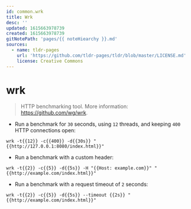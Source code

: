 ```yaml
---
id: common.wrk
title: Wrk
desc: ''
updated: 1615663978739
created: 1615663978739
gitNotePath: 'pages/{{ noteHiearchy }}.md'
sources:
  - name: tldr-pages
    url: 'https://github.com/tldr-pages/tldr/blob/master/LICENSE.md'
    license: Creative Commons
---
```

# wrk

> HTTP benchmarking tool.
> More information: <https://github.com/wg/wrk>.

- Run a benchmark for `30` seconds, using `12` threads, and keeping `400` HTTP connections open:

`wrk -t{{12}} -c{{400}} -d{{30s}} "{{http://127.0.0.1:8080/index.html}}"`

- Run a benchmark with a custom header:

`wrk -t{{2}} -c{{5}} -d{{5s}} -H "{{Host: example.com}}" "{{http://example.com/index.html}}"`

- Run a benchmark with a request timeout of `2` seconds:

`wrk -t{{2}} -c{{5}} -d{{5s}} --timeout {{2s}} "{{http://example.com/index.html}}"`

